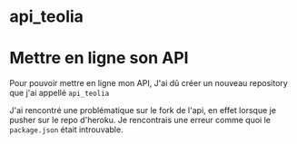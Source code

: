 # api_teolia

<h1>Mettre en ligne son API</h1>

<p>Pour pouvoir mettre en ligne mon API, J'ai dû créer un nouveau repository que j'ai appellé <code>api_teolia</code></p>

<p>J'ai rencontré une problématique sur le fork de l'api, en effet lorsque je pusher sur le repo d'heroku.
  Je rencontrais une erreur comme quoi le <code>package.json</code> était introuvable.
</p>
